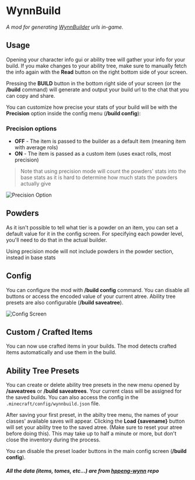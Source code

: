 # WynnBuild
_A mod for generating [WynnBuilder](https://wynnbuilder.github.io/builder/) urls in-game._

## Usage
Opening your character info gui or ability tree will gather your info for your build. If you make changes to your ability tree, make sure to manually fetch the info again with the **Read** button on the right bottom side of your screen.

Pressing the **BUILD** button in the bottom right side of your screen (or the **/build** command) will generate and output your build url to the chat that you can copy and share.

You can customize how precise your stats of your build will be with the **Precision** option inside the config menu (**/build config**):
### Precision options
- **OFF** - The item is passed to the builder as a default item (meaning item with average rols)
- **ON** - The item is passed as a custom item (uses exact rolls, most precision)

> Note that using precision mode will count the powders' stats into the base stats as it is hard to determine how much stats the powders actually give

![Precision Option](https://cdn.modrinth.com/data/cached_images/978aa614f487f251566ff5479e8c6132f2e392cc.png)

## Powders
As it isn't possible to tell what tier is a powder on an item, you can set a default value for it in the config screen. For specifying each powder level, you'll need to do that in the actual builder.

Using precision mode will not include powders in the powder section, instead in base stats

## Config
You can configure the mod with **/build config** command. You can disable all buttons or access the encoded value of your current atree.
Ability tree presets are also configurable (**/build saveatree**).

![Config Screen](https://cdn.modrinth.com/data/cached_images/7a539d812c3d0e00a1c7d3fe0f77a2d5c3f2e9cb_0.webp)


## Custom / Crafted Items
You can now use crafted items in your builds. The mod detects crafted items automatically and use them in the build.

## Ability Tree Presets
You can create or delete ability tree presets in the new menu opened by **/saveatrees** or **/build saveatrees**.
Your current class will be assigned for the saved builds.
You can also access the config in the `.minecraft/config/wynnbuild.json` file.

After saving your first preset, in the abilty tree menu, the names of your classes' available saves will appear. Clicking the **Load {savename}** button will set your ability tree to the saved atree. (Make sure to reset your atree before doing this). This may take up to half a minute or more, but don't close the inventory during the process.

You can disable the preset loader buttons in the main config screen (**/build config**).

#### _All the data (items, tomes, etc...) are from [hppeng-wynn](https://github.com/hppeng-wynn/hppeng-wynn.github.io) repo_